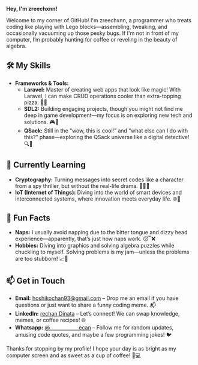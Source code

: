 
**Hey, I'm zreechxnn!**

Welcome to my corner of GitHub! I'm zreechxnn, a programmer who treats coding like playing with Lego blocks—assembling, tweaking, and occasionally vacuuming up those pesky bugs. If I'm not in front of my computer, I’m probably hunting for coffee or reveling in the beauty of algebra.

## 🛠️ My Skills

- **Frameworks & Tools:**
  - **Laravel:** Master of creating web apps that look like magic! With Laravel, I can make CRUD operations cooler than extra-topping pizza. 🌈✨
  - **SDL2:** Building engaging projects, though you might not find me deep in game development—my focus is on exploring new tech and solutions. 🎮🚀
  - **QSack:** Still in the “wow, this is cool!” and “what else can I do with this?” phase—exploring the QSack universe like a digital detective! 🔍🎢

## 🌱 Currently Learning

- **Cryptography:** Turning messages into secret codes like a character from a spy thriller, but without the real-life drama. 🔐🕵️‍♂️
- **IoT (Internet of Things):** Diving into the world of smart devices and interconnected systems, where innovation meets everyday life. 🌐🔧

## 🤔 Fun Facts

- **Naps:** I usually avoid napping due to the bitter tongue and dizzy head experience—apparently, that’s just how naps work. 😴❌
- **Hobbies:** Diving into graphics and solving algebra puzzles while chuckling to myself. Solving problems is my jam—unless the problems are too stubborn! 📈🎨

## 📫 Get in Touch

- **Email:** [hoshikochan93@gmail.com](mailto:hoshikochan93@gmail.com) – Drop me an email if you have questions or just want to share a funny coding meme. 📬
- **LinkedIn:** [rechan Dinata](https://www.linkedin.com/in/rechan-dinata-a80552278/) – Let’s connect! We can swap knowledge, memes, or coffee recipes! 🌐
- **Whatsapp:** [@ㅤㅤㅤㅤㅤㅤecan](https://wa.me/62895422689930) – Follow me for random updates, amusing code quotes, and maybe a few programming jokes! 🐦

Thanks for stopping by my profile! I hope your day is as bright as my computer screen and as sweet as a cup of coffee! 🚀💻
